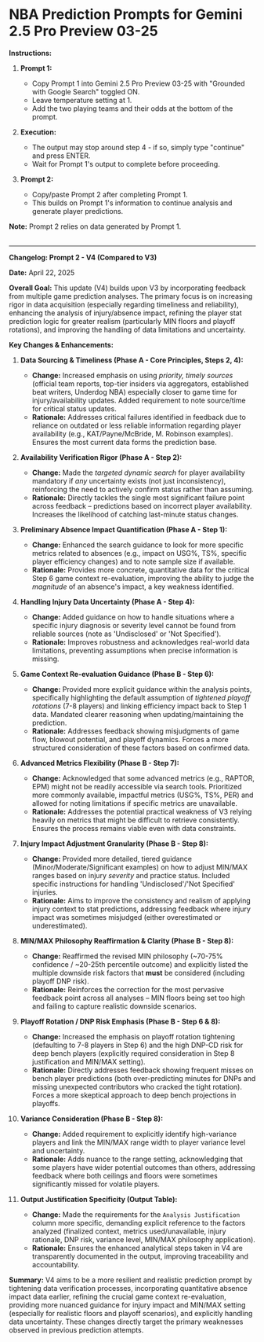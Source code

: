 # NBA Prediction Prompts for Gemini 2.5 Pro Preview 03-25

**Instructions:**

1. **Prompt 1:**
   - Copy Prompt 1 into Gemini 2.5 Pro Preview 03-25 with "Grounded with Google Search" toggled ON.
   - Leave temperature setting at 1.
   - Add the two playing teams and their odds at the bottom of the prompt.

2. **Execution:**
   - The output may stop around step 4 - if so, simply type "continue" and press ENTER.
   - Wait for Prompt 1's output to complete before proceeding.

3. **Prompt 2:**
   - Copy/paste Prompt 2 after completing Prompt 1.
   - This builds on Prompt 1's information to continue analysis and generate player predictions.

**Note:** Prompt 2 relies on data generated by Prompt 1.<br><br>


---

**Changelog: Prompt 2 - V4 (Compared to V3)**

**Date:** April 22, 2025

**Overall Goal:** This update (V4) builds upon V3 by incorporating feedback from multiple game prediction analyses. The primary focus is on increasing rigor in data acquisition (especially regarding timeliness and reliability), enhancing the analysis of injury/absence impact, refining the player stat prediction logic for greater realism (particularly MIN floors and playoff rotations), and improving the handling of data limitations and uncertainty.

**Key Changes & Enhancements:**

1.  **Data Sourcing & Timeliness (Phase A - Core Principles, Steps 2, 4):**
    *   **Change:** Increased emphasis on using *priority, timely sources* (official team reports, top-tier insiders via aggregators, established beat writers, Underdog NBA) especially closer to game time for injury/availability updates. Added requirement to note source/time for critical status updates.
    *   **Rationale:** Addresses critical failures identified in feedback due to reliance on outdated or less reliable information regarding player availability (e.g., KAT/Payne/McBride, M. Robinson examples). Ensures the most current data forms the prediction base.

2.  **Availability Verification Rigor (Phase A - Step 2):**
    *   **Change:** Made the *targeted dynamic search* for player availability mandatory if *any* uncertainty exists (not just inconsistency), reinforcing the need to actively confirm status rather than assuming.
    *   **Rationale:** Directly tackles the single most significant failure point across feedback – predictions based on incorrect player availability. Increases the likelihood of catching last-minute status changes.

3.  **Preliminary Absence Impact Quantification (Phase A - Step 1):**
    *   **Change:** Enhanced the search guidance to look for more specific metrics related to absences (e.g., impact on USG%, TS%, specific player efficiency changes) and to note sample size if available.
    *   **Rationale:** Provides more concrete, quantitative data for the critical Step 6 game context re-evaluation, improving the ability to judge the *magnitude* of an absence's impact, a key weakness identified.

4.  **Handling Injury Data Uncertainty (Phase A - Step 4):**
    *   **Change:** Added guidance on how to handle situations where a specific injury diagnosis or severity level cannot be found from reliable sources (note as 'Undisclosed' or 'Not Specified').
    *   **Rationale:** Improves robustness and acknowledges real-world data limitations, preventing assumptions when precise information is missing.

5.  **Game Context Re-evaluation Guidance (Phase B - Step 6):**
    *   **Change:** Provided more explicit guidance within the analysis points, specifically highlighting the default assumption of *tightened playoff rotations* (7-8 players) and linking efficiency impact back to Step 1 data. Mandated clearer reasoning when updating/maintaining the prediction.
    *   **Rationale:** Addresses feedback showing misjudgments of game flow, blowout potential, and playoff dynamics. Forces a more structured consideration of these factors based on confirmed data.

6.  **Advanced Metrics Flexibility (Phase B - Step 7):**
    *   **Change:** Acknowledged that some advanced metrics (e.g., RAPTOR, EPM) might not be readily accessible via search tools. Prioritized more commonly available, impactful metrics (USG%, TS%, PER) and allowed for noting limitations if specific metrics are unavailable.
    *   **Rationale:** Addresses the potential practical weakness of V3 relying heavily on metrics that might be difficult to retrieve consistently. Ensures the process remains viable even with data constraints.

7.  **Injury Impact Adjustment Granularity (Phase B - Step 8):**
    *   **Change:** Provided more detailed, tiered guidance (Minor/Moderate/Significant examples) on how to adjust MIN/MAX ranges based on injury *severity* and practice status. Included specific instructions for handling 'Undisclosed'/'Not Specified' injuries.
    *   **Rationale:** Aims to improve the consistency and realism of applying injury context to stat predictions, addressing feedback where injury impact was sometimes misjudged (either overestimated or underestimated).

8.  **MIN/MAX Philosophy Reaffirmation & Clarity (Phase B - Step 8):**
    *   **Change:** Reaffirmed the revised MIN philosophy (~70-75% confidence / ~20-25th percentile outcome) and explicitly listed the multiple downside risk factors that **must** be considered (including playoff DNP risk).
    *   **Rationale:** Reinforces the correction for the most pervasive feedback point across all analyses – MIN floors being set too high and failing to capture realistic downside scenarios.

9.  **Playoff Rotation / DNP Risk Emphasis (Phase B - Step 6 & 8):**
    *   **Change:** Increased the emphasis on playoff rotation tightening (defaulting to 7-8 players in Step 6) and the high DNP-CD risk for deep bench players (explicitly required consideration in Step 8 justification and MIN/MAX setting).
    *   **Rationale:** Directly addresses feedback showing frequent misses on bench player predictions (both over-predicting minutes for DNPs and missing unexpected contributors who cracked the tight rotation). Forces a more skeptical approach to deep bench projections in playoffs.

10. **Variance Consideration (Phase B - Step 8):**
    *   **Change:** Added requirement to explicitly identify high-variance players and link the MIN/MAX range width to player variance level and uncertainty.
    *   **Rationale:** Adds nuance to the range setting, acknowledging that some players have wider potential outcomes than others, addressing feedback where both ceilings and floors were sometimes significantly missed for volatile players.

11. **Output Justification Specificity (Output Table):**
    *   **Change:** Made the requirements for the `Analysis Justification` column more specific, demanding explicit reference to the factors analyzed (finalized context, metrics used/unavailable, injury rationale, DNP risk, variance level, MIN/MAX philosophy application).
    *   **Rationale:** Ensures the enhanced analytical steps taken in V4 are transparently documented in the output, improving traceability and accountability.

**Summary:** V4 aims to be a more resilient and realistic prediction prompt by tightening data verification processes, incorporating quantitative absence impact data earlier, refining the crucial game context re-evaluation, providing more nuanced guidance for injury impact and MIN/MAX setting (especially for realistic floors and playoff scenarios), and explicitly handling data uncertainty. These changes directly target the primary weaknesses observed in previous prediction attempts.
  
  
